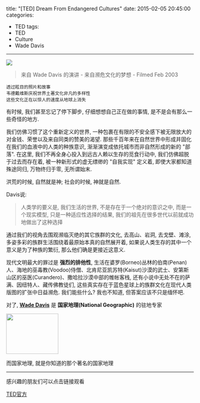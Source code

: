 title: "[TED] Dream From Endangered Cultures"
date: 2015-02-05 20:45:00
categories:
- TED
tags:
- TED
- Culture
- Wade Davis
---
![](http://7vii26.com1.z0.glb.clouddn.com/TED-Wade-Davis-Dream-From-Endangered-Cultures.jpg)
> 来自 Wade Davis 的演讲 - 来自濒危文化的梦想 - Filmed Feb 2003 

    透过眩目的照片和故事
	韦德戴维斯庆祝世界土著文化非凡的多样性
	这些文化正在以惊人的速度从地球上消失

有时候, 我们甚至忘记了停下脚步, 仔细想想自己正在做的事情, 是不是会有那么一些奇怪的地方.

我们仿佛习惯了这个重新定义的世界, 一种包裹在有限的不安全感下被无限放大的对金钱、荣誉以及来自同类的赞美的渴望. 那些千百年来在自然世界中形成并固化在我们的血液中的人类的种族意识, 渐渐演变成依托城市而非自然形成的新的 "部落". 在这里, 我们不再全身心投入到远古人赖以生存的觅食行动中, 我们仿佛超脱于过去而存在着, 被一种新形式的虚无缥缈的 "自我实现" 定义着, 即使大家都知道殊途同归, 万物终归于零, 无所谓始末.

洪荒的时候, 自然就是神; 社会的时候, 神就是自然.

Davis说:
> 人类学的要义是, 我们生活的世界, 不是存在于一个绝对的意识之中, 而是一个现实模型, 只是一种适应性选择的结果, 我们的祖先在很多世代以前就成功地做出了这种选择

通过我们的视角去围观濒临灭绝的其它族群的文化, 去高山、岩洞, 去戈壁、滩涂, 多姿多彩的族群生活围绕着最原始本真的自然展开着, 如果说人类生存的其中一个意义是为了种族的繁衍, 那么他们确是更接近这意义.

现代文明最大的罪过是 **强烈的排他性**, 生活在婆罗(Borneo)丛林的伯南(Penan)人、海地的巫毒教(Voodoo)侍僧、北肯尼亚凯苏特(Kaisut)沙漠的武士、安第斯山区的巫医(Curandero)、撒哈拉沙漠中部的帷帐客栈, 还有小说中无处不在的萨满、因纽特人、藏传佛教徒们, 这些真实存在于蓝色星球上的族群文化在现代人类版图的扩张中日益濒危. 我们能些什么? 我也不知道, 但答案应该不只是缅怀吧.

对了, **[Wade Davis](https://www.ted.com/speakers/wade_davis)** 是 **国家地理(National Geographic)** 的驻地专家

<img src="http://7vii26.com1.z0.glb.clouddn.com/NGLogo560x430.png" width="140" height="107.5">

而国家地理, 就是你知道的那个著名的国家地理
 

----------
感兴趣的朋友们可以点击链接观看

[TED官方](http://www.ted.com/talks/wade_davis_on_endangered_cultures)

